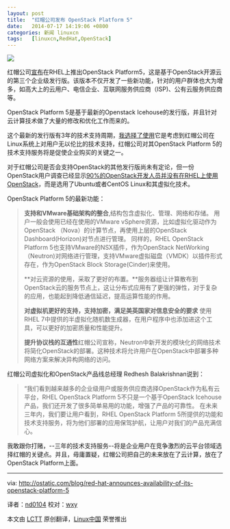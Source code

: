 ```yaml
---
layout: post
title:	"红帽公司发布 OpenStack Platform 5"
date:	2014-07-17 14:19:06 +0800 
categories:	新闻 linuxcn 
tags:	[linuxcn,RedHat,OpenStack]
---
```



![](/Asserts/Images//attachment/album/201407/17/141907tvb3alzqvmhwhmeh.jpg)


红帽公司[宣布](http://www.marketwatch.com/story/red-hat-announces-general-availability-of-red-hat-enterprise-linux-openstack-platform-5-2014-07-08)在RHEL上推出OpenStack Platform5，这是基于OpenStack开源云的第三个企业级发行版。该版本不仅开发了一些新功能，针对的用户群体也大为增多，如高大上的云用户、电信企业、互联网服务供应商（ISP)、公有云服务供应商等。


OpenStack Platform 5是基于最新的Openstack Icehouse的发行版，并且针对云计算技术做了大量的修改和优化工作而来的。


这个最新的发行版有3年的技术支持周期，[我选择了使用](http://ostatic.com/blog/why-red-hats-openstack-support-must-be-as-inclusive-as-possible)它是考虑到红帽公司在Linux系统上对用户无以伦比的技术支持，红帽公司对其OpenStack Platform 5的技术支持服务将是促使企业购买的关键之一。


对于红帽公司是否会支持OpenStack的其他发行版尚未有定论，但一份OpenStack用户调查已经显示[90%的OpenStack开发人员并没有在RHEL上使用OpenStack](http://www.openstack.org/blog/2013/11/openstack-user-survey-october-2013/)，而是选用了Ubuntu或者CentOS Linux和其虚拟化技术。


OpenStack Platform 5的最新功能：



> 
> **支持和VMware基础架构的整合**,结构包含虚拟化、管理、网络和存储。 用户一般会使用已经在使用的VMware vSphere资源，比如虚拟化驱动作为OpenStack （Nova）的计算节点，再使用上层的OpenStack Dashboard(Horizon)对节点进行管理。 同样的，RHEL OpenStack Platform 5也支持VMware的NSX插件，作为OpenStack NetWorking （Neutron)对网络进行管理，支持VMware虚拟磁盘（VMDK）以插件形式存在，作为OpenStack Block Storage(Cinder)来使用。
> 
> 
> **对云资源的使用，采取了更好的布置。**服务器组让计算散布到OpenStack云的服务节点上，这让分布式应用有了更强的弹性，对于复杂的应用，也能起到降低通信延迟，提高运算性能的作用。
> 
> 
> **对虚拟机更好的支持，支持加密，满足美英国家对信息安全的要求** 使用RHEL 7中提供的半虚拟化随机数生成器，在用户程序中也添加进这个工具，可以更好的加密质量和性能提升。
> 
> 
> **提升协议栈的互通性**红帽公司宣称，Neutron中新开发的模块化的网络技术将简化OpenStack的部署。这种技术将允许用户在OpenStack中部署多种网络方案来解决异构网络的访问。
> 
> 
> 


红帽公司虚拟化和OpenStack产品线总经理 Redhesh Balakrishnan说到：



> 
> “我们看到越来越多的企业级用户或服务供应商选择OpenStack作为私有云平台，RHEL OpenStack Platform 5不只是一个基于OpenStack Icehouse产品，我们还开发了很多简单易用的功能，增强了产品的可靠性。 在未来三年内，我们要让用户看到，RHEL OpenStack Platform 5所提供的功能和技术支持服务，将为他们部署的应用保驾护航，让用户对我们的产品充满信心。
> 
> 
> 


我敢跟你打赌，--三年的技术支持服务--将是企业用户在竞争激烈的云平台领域选择红帽的关键点。并且，毋庸置疑，红帽公司把自己的未来放在了云计算，放在了OpenStack Platform上面。




---


via: <http://ostatic.com/blog/red-hat-announces-availability-of-its-openstack-platform-5>


译者：[nd0104](https://github.com/nd0104) 校对：[wxy](https://github.com/wxy)


本文由 [LCTT](https://github.com/LCTT/TranslateProject) 原创翻译，[Linux中国](http://linux.cn/) 荣誉推出
